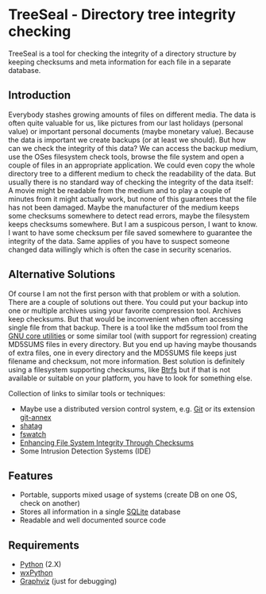 TreeSeal - Directory tree integrity checking
============================================

TreeSeal is a tool for checking the integrity of a directory structure by
keeping checksums and meta information for each file in a separate database.


Introduction
------------

Everybody stashes growing amounts of files on different media. The data is
often quite valuable for us, like pictures from our last holidays (personal
value) or important personal documents (maybe monetary value). Because the
data is important we create backups (or at least we should). But how can
we check the integrity of this data? We can access the backup medium, use
the OSes filesystem check tools, browse the file system and open a couple of
files in an appropriate application. We could even copy the whole directory
tree to a different medium to check the readability of the data. But usually
there is no standard way of checking the integrity of the data itself: A
movie might be readable from the medium and to play a couple of minutes
from it might actually work, but none of this guarantees that the file has
not been damaged. Maybe the manufacturer of the medium keeps some checksums
somewhere to detect read errors, maybe the filesystem keeps checksums
somewhere. But I am a suspicous person, I want to know. I want to have some
checksum per file saved somewhere to guarantee the integrity of the data.
Same applies of you have to suspect someone changed data willingly which is
often the case in security scenarios.


Alternative Solutions
---------------------

Of course I am not the first person with that problem or with a solution.
There are a couple of solutions out there. You could put your backup into one
or multiple archives using your favorite compression tool. Archives keep
checksums. But that would be inconvenient when often accessing single file
from that backup. There is a tool like the md5sum tool from the
[GNU core utilities](http://www.gnu.org/software/coreutils/) or some similar
tool (with support for regression) creating MD5SUMS files in every directory.
But you end up having maybe thousands of extra files, one in every directory
and the MD5SUMS file keeps just filename and checksum, not more information.
Best solution is definitely using a filesystem supporting checksums, like
[Btrfs](http://en.wikipedia.org/wiki/Btrfs) but if that is not available or
suitable on your platform, you have to look for something else.

Collection of links to similar tools or techniques:

* Maybe use a distributed version control system, e.g. [Git](http://git-scm.com/) or its extension [git-annex](http://git-annex.branchable.com/)
* [shatag](https://bitbucket.org/maugier/shatag)
* [fswatch](http://fswatch.sourceforge.net/)
* [Enhancing File System Integrity Through Checksums](http://www.filesystems.org/docs/nc-checksum-tr/nc-checksum.html)
* Some Intrusion Detection Systems (IDE)


Features
--------
* Portable, supports mixed usage of systems (create DB on one OS, check on another)
* Stores all information in a single [SQLite](http://www.sqlite.org/) database
* Readable and well documented source code


Requirements
------------

* [Python](http://www.python.org/) (2.X)
* [wxPython](http://www.wxpython.org/)
* [Graphviz](http://www.graphviz.org/) (just for debugging)


